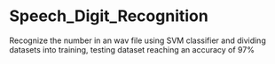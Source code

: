 # Speech_Digit_Recognition
Recognize the number in an wav file using SVM classifier and dividing datasets into training, testing dataset reaching an accuracy of 97%
